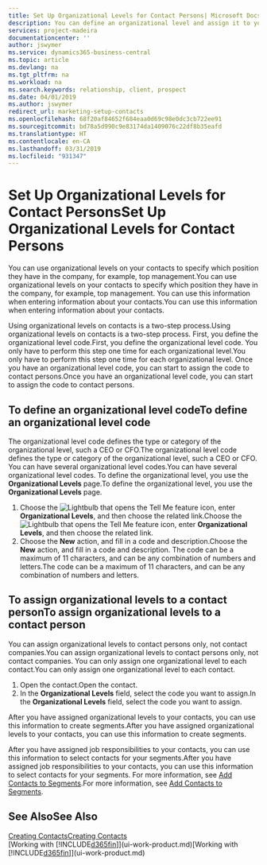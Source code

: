 ```yaml
---
title: Set Up Organizational Levels for Contact Persons| Microsoft Docs
description: You can define an organizational level and assign it to your contact to indicate the position they have in their company, for example, top management.
services: project-madeira
documentationcenter: ''
author: jswymer
ms.service: dynamics365-business-central
ms.topic: article
ms.devlang: na
ms.tgt_pltfrm: na
ms.workload: na
ms.search.keywords: relationship, client, prospect
ms.date: 04/01/2019
ms.author: jswymer
redirect_url: marketing-setup-contacts
ms.openlocfilehash: 68f20af84652f684eaa0d69c98e0dc3cb722ee91
ms.sourcegitcommit: bd78a5d990c9e83174da1409076c22df8b35eafd
ms.translationtype: HT
ms.contentlocale: en-CA
ms.lasthandoff: 03/31/2019
ms.locfileid: "931347"
---
```

# <a name="set-up-organizational-levels-for-contact-persons"></a><span data-ttu-id="90eae-103">Set Up Organizational Levels for Contact Persons</span><span class="sxs-lookup"><span data-stu-id="90eae-103">Set Up Organizational Levels for Contact Persons</span></span>
<span data-ttu-id="90eae-104">You can use organizational levels on your contacts to specify which position they have in the company, for example, top management.</span><span class="sxs-lookup"><span data-stu-id="90eae-104">You can use organizational levels on your contacts to specify which position they have in the company, for example, top management.</span></span> <span data-ttu-id="90eae-105">You can use this information when entering information about your contacts.</span><span class="sxs-lookup"><span data-stu-id="90eae-105">You can use this information when entering information about your contacts.</span></span>

<span data-ttu-id="90eae-106">Using organizational levels on contacts is a two-step process.</span><span class="sxs-lookup"><span data-stu-id="90eae-106">Using organizational levels on contacts is a two-step process.</span></span> <span data-ttu-id="90eae-107">First, you define the organizational level code.</span><span class="sxs-lookup"><span data-stu-id="90eae-107">First, you define the organizational level code.</span></span> <span data-ttu-id="90eae-108">You only have to perform this step one time for each organizational level.</span><span class="sxs-lookup"><span data-stu-id="90eae-108">You only have to perform this step one time for each organizational level.</span></span> <span data-ttu-id="90eae-109">Once you have an organizational level code, you can start to assign the code to contact persons.</span><span class="sxs-lookup"><span data-stu-id="90eae-109">Once you have an organizational level code, you can start to assign the code to contact persons.</span></span>

## <a name="to-define-an-organizational-level-code"></a><span data-ttu-id="90eae-110">To define an organizational level code</span><span class="sxs-lookup"><span data-stu-id="90eae-110">To define an organizational level code</span></span>
<span data-ttu-id="90eae-111">The organizational level code defines the type or category of the organizational level, such a CEO  or CFO.</span><span class="sxs-lookup"><span data-stu-id="90eae-111">The organizational level code defines the type or category of the organizational level, such a CEO  or CFO.</span></span> <span data-ttu-id="90eae-112">You can have several organizational level codes.</span><span class="sxs-lookup"><span data-stu-id="90eae-112">You can have several organizational level codes.</span></span> <span data-ttu-id="90eae-113">To define the organizational level, you use the **Organizational Levels** page.</span><span class="sxs-lookup"><span data-stu-id="90eae-113">To define the organizational level, you use the **Organizational Levels** page.</span></span>

1. <span data-ttu-id="90eae-114">Choose the ![Lightbulb that opens the Tell Me feature](media/ui-search/search_small.png "Tell me what you want to do") icon, enter **Organizational Levels**, and then choose the related link.</span><span class="sxs-lookup"><span data-stu-id="90eae-114">Choose the ![Lightbulb that opens the Tell Me feature](media/ui-search/search_small.png "Tell me what you want to do") icon, enter **Organizational Levels**, and then choose the related link.</span></span>
2. <span data-ttu-id="90eae-115">Choose the **New** action, and fill in a code and description.</span><span class="sxs-lookup"><span data-stu-id="90eae-115">Choose the **New** action, and fill in a code and description.</span></span> <span data-ttu-id="90eae-116">The code can be a maximum of 11 characters, and can be any combination of numbers and letters.</span><span class="sxs-lookup"><span data-stu-id="90eae-116">The code can be a maximum of 11 characters, and can be any combination of numbers and letters.</span></span>

## <a name="to-assign-organizational-levels-to-a-contact-person"></a><span data-ttu-id="90eae-117">To assign organizational levels to a contact person</span><span class="sxs-lookup"><span data-stu-id="90eae-117">To assign organizational levels to a contact person</span></span>
<span data-ttu-id="90eae-118">You can assign organizational levels to contact persons only, not contact companies.</span><span class="sxs-lookup"><span data-stu-id="90eae-118">You can assign organizational levels to contact persons only, not contact companies.</span></span> <span data-ttu-id="90eae-119">You can only assign one organizational level to each contact.</span><span class="sxs-lookup"><span data-stu-id="90eae-119">You can only assign one organizational level to each contact.</span></span>

1. <span data-ttu-id="90eae-120">Open the contact.</span><span class="sxs-lookup"><span data-stu-id="90eae-120">Open the contact.</span></span>
2. <span data-ttu-id="90eae-121">In the **Organizational Levels** field, select the code you want to assign.</span><span class="sxs-lookup"><span data-stu-id="90eae-121">In the **Organizational Levels** field, select the code you want to assign.</span></span>

<span data-ttu-id="90eae-122">After you have assigned organizational levels to your contacts, you can use this information to create segments.</span><span class="sxs-lookup"><span data-stu-id="90eae-122">After you have assigned organizational levels to your contacts, you can use this information to create segments.</span></span>

<span data-ttu-id="90eae-123">After you have assigned job responsibilities to your contacts, you can use this information to select contacts for your segments.</span><span class="sxs-lookup"><span data-stu-id="90eae-123">After you have assigned job responsibilities to your contacts, you can use this information to select contacts for your segments.</span></span> <span data-ttu-id="90eae-124">For more information, see [Add Contacts to Segments](marketing-add-contact-segment.md).</span><span class="sxs-lookup"><span data-stu-id="90eae-124">For more information, see [Add Contacts to Segments](marketing-add-contact-segment.md).</span></span>

## <a name="see-also"></a><span data-ttu-id="90eae-125">See Also</span><span class="sxs-lookup"><span data-stu-id="90eae-125">See Also</span></span>
[<span data-ttu-id="90eae-126">Creating Contacts</span><span class="sxs-lookup"><span data-stu-id="90eae-126">Creating Contacts</span></span>](marketing-create-contact-companies.md)  
<span data-ttu-id="90eae-127">[Working with [!INCLUDE[d365fin](includes/d365fin_md.md)]](ui-work-product.md)</span><span class="sxs-lookup"><span data-stu-id="90eae-127">[Working with [!INCLUDE[d365fin](includes/d365fin_md.md)]](ui-work-product.md)</span></span>  
